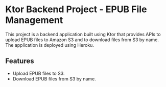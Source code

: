 # Ktor Backend Project - EPUB File Management

This project is a backend application built using Ktor that provides APIs to upload EPUB files to Amazon S3 and to download files from S3 by name. The application is deployed using Heroku.

## Features

- Upload EPUB files to S3.
- Download EPUB files from S3 by name.
